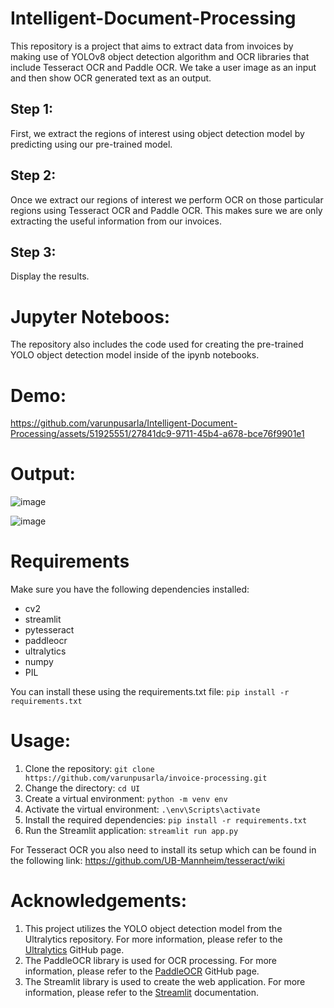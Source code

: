 # Intelligent-Document-Processing
This repository is a project that aims to extract data from invoices by making use of YOLOv8 object 
detection algorithm and OCR libraries that include Tesseract OCR and Paddle OCR. We take a user image as an
input and then show OCR generated text as an output.

## Step 1:
First, we extract the regions of interest using object detection model by predicting using our 
pre-trained model.

## Step 2:
Once we extract our regions of interest we perform OCR on those particular regions using Tesseract 
OCR and Paddle OCR. This makes sure we are only extracting the useful information from our invoices.

## Step 3:
Display the results.

# Jupyter Noteboos:
The repository also includes the code used for creating the pre-trained YOLO object detection model inside 
of the ipynb notebooks.

# Demo:
https://github.com/varunpusarla/Intelligent-Document-Processing/assets/51925551/27841dc9-9711-45b4-a678-bce76f9901e1

# Output:
![image](https://github.com/varunpusarla/Intelligent-Document-Processing/assets/51925551/23bd184a-ea67-4b27-8744-d0229ed6ca13)

![image](https://github.com/varunpusarla/Intelligent-Document-Processing/assets/51925551/2f31f6c3-ecbf-4ef9-8df8-807c88f4f863)

# Requirements
Make sure you have the following dependencies installed:

- cv2
- streamlit
- pytesseract
- paddleocr
- ultralytics
- numpy
- PIL

You can install these using the requirements.txt file:
`pip install -r requirements.txt`

# Usage:
1. Clone the repository: `git clone https://github.com/varunpusarla/invoice-processing.git`
2. Change the directory: `cd UI`
3. Create a virtual environment: `python -m venv env`
4. Activate the virtual environment: `.\env\Scripts\activate`
5. Install the required dependencies: `pip install -r requirements.txt`
6. Run the Streamlit application: `streamlit run app.py`

For Tesseract OCR you also need to install its setup which can be found in the following link:
https://github.com/UB-Mannheim/tesseract/wiki

# Acknowledgements:
1. This project utilizes the YOLO object detection model from the Ultralytics repository.
   For more information, please refer to the [Ultralytics](https://github.com/ultralytics/ultralytics) GitHub page.
2. The PaddleOCR library is used for OCR processing. For more information, please refer to the [PaddleOCR](https://github.com/ultralytics/ultralytics) GitHub page.
3. The Streamlit library is used to create the web application. For more information, please refer to the [Streamlit](https://docs.streamlit.io/) documentation.





